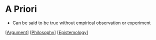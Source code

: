 # A Priori

- Can be said to be true without empirical observation or experiment

[[Argument]] [[Philosophy]] [[Epistemology]]

[//begin]: # "Autogenerated link references for markdown compatibility"
[Argument]: argument "Arguments"
[Philosophy]: philosophy "Philosophy"
[Epistemology]: epistemology "Epistemology"
[//end]: # "Autogenerated link references"